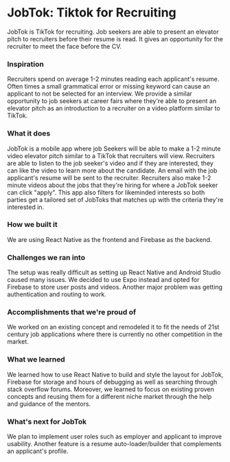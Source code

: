 # JobTok: Tiktok for Recruiting

JobTok is TikTok for recruiting. Job seekers are able to present an elevator pitch to recruiters before their resume is read. It gives an opportunity for the recruiter to meet the face before the CV.

### Inspiration

Recruiters spend on average 1-2 minutes reading each applicant's resume. Often times a small grammatical error or missing keyword can cause an applicant to not be selected for an interview. We provide a similar opportunity to job seekers at career fairs where they're able to present an elevator pitch as an introduction to a recruiter on a video platform similar to TikTok.

### What it does
JobTok is a mobile app where job Seekers will be able to make a 1-2 minute video elevator pitch similar to a TikTok that recruiters will view. Recruiters are able to listen to the job seeker's video and if they are interested, they can like the video to learn more about the candidate. An email with the job applicant's resume will be sent to the recruiter. Recruiters also make 1-2 minute videos about the jobs that they're hiring for where a JobTok seeker can click "apply". This app also filters for likeminded interests so both parties get a tailored set of JobToks that matches up with the criteria they're interested in.

### How we built it
We are using React Native as the frontend and Firebase as the backend.

### Challenges we ran into
The setup was really difficult as setting up React Native and Android Studio caused many issues. We decided to use Expo instead and opted for Firebase to store user posts and videos. Another major problem was getting authentication and routing to work.

### Accomplishments that we're proud of
We worked on an existing concept and remodeled it to fit the needs of 21st century job applications where there is currently no other competition in the market.

### What we learned
We learned how to use React Native to build and style the layout for JobTok, Firebase for storage and hours of debugging as well as searching through stack overflow forums. Moreover, we learned to focus on existing proven concepts and reusing them for a different niche market through the help and guidance of the mentors.

### What's next for JobTok
We plan to implement user roles such as employer and applicant to improve usability. Another feature is a resume auto-loader/builder that complements an applicant's profile.
